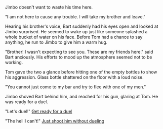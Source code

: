Jimbo doesn't want to waste his time here. 

"I am not here to cause any trouble. I will take my brother and leave."

Hearing his brother's voice, Bart suddenly had his eyes open and looked at Jimbo surprised. He seemed to wake up just like someone splashed a whole bucket of water on his face. Before Tom had a chance to say anything, he run to Jimbo to give him a warm hug. 

"Brother! I wasn't expecting to see you. These are my friends here." said Bart anxiously. His efforts to mood up the atmosphere seemed not to be working.

Tom gave the two a glance before hitting one of the empty bottles to show his aggression. Glass bottle shattered on the floor with a loud noise.

"You cannot just come to my bar and try to flee with one of my men."

Jimbo shoved Bart behind him, and reached for his gun, glaring at Tom. He was ready for a duel. 

"Let's duel!" [Get ready for a duel](/guns_are_blazing.md)

"The hell I can't!" [Just shoot him without dueling](/shoot_tom.md)

